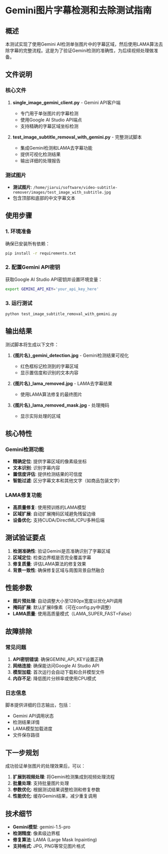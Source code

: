 # Gemini图片字幕检测和去除测试指南

## 概述

本测试实现了使用Gemini AI检测单张图片中的字幕区域，然后使用LAMA算法去除字幕的完整流程。这是为了验证Gemini检测的准确性，为后续视频处理做准备。

## 文件说明

### 核心文件

1. **single_image_gemini_client.py** - Gemini API客户端
   - 专门用于单张图片的字幕检测
   - 使用Google AI Studio API端点
   - 支持精确的字幕区域坐标检测

2. **test_image_subtitle_removal_with_gemini.py** - 完整测试脚本
   - 集成Gemini检测和LAMA去字幕功能
   - 提供可视化检测结果
   - 输出详细的处理报告

### 测试图片

- **测试图片**: `/home/jiarui/software/video-subtitle-remover/images/test_image_with_subtitle.jpg`
- 包含顶部和底部的中文字幕文本

## 使用步骤

### 1. 环境准备

确保已安装所有依赖：
```bash
pip install -r requirements.txt
```

### 2. 配置Gemini API密钥

获取Google AI Studio API密钥并设置环境变量：
```bash
export GEMINI_API_KEY='your_api_key_here'
```

### 3. 运行测试

```bash
python test_image_subtitle_removal_with_gemini.py
```

## 输出结果

测试脚本将生成以下文件：

1. **{图片名}_gemini_detection.jpg** - Gemini检测结果可视化
   - 红色框标记检测到的字幕区域
   - 显示置信度和识别的文本内容

2. **{图片名}_lama_removed.jpg** - LAMA去字幕结果
   - 使用LAMA算法修复的最终图片

3. **{图片名}_lama_removed_mask.jpg** - 处理掩码
   - 显示实际处理的区域

## 核心特性

### Gemini检测功能

- **精确定位**: 提供字幕区域的像素级坐标
- **文本识别**: 识别字幕内容
- **置信度评估**: 提供检测结果的可信度
- **智能过滤**: 区分字幕文本和其他文字（如商品包装文字）

### LAMA修复功能

- **高质量修复**: 使用预训练的LAMA模型
- **区域扩展**: 自动扩展掩码区域避免残留边缘
- **设备优化**: 支持CUDA/DirectML/CPU多种后端

## 测试验证要点

1. **检测准确性**: 验证Gemini是否准确识别了字幕区域
2. **区域定位**: 检查边界框是否完全覆盖字幕
3. **修复质量**: 评估LAMA算法的修复效果
4. **背景一致性**: 确保修复区域与周围背景自然融合

## 性能参数

- **图片预处理**: 自动调整大小至1280px宽度以优化API调用
- **掩码扩展**: 默认扩展8像素（可在config.py中调整）
- **LAMA质量**: 使用高质量模式（LAMA_SUPER_FAST=False）

## 故障排除

### 常见问题

1. **API密钥错误**: 确保GEMINI_API_KEY设置正确
2. **网络连接**: 确保能访问Google AI Studio API
3. **模型加载**: 首次运行会自动下载和合并模型文件
4. **内存不足**: 降低图片分辨率或使用CPU模式

### 日志信息

脚本提供详细的日志输出，包括：
- Gemini API调用状态
- 检测结果详情
- LAMA模型加载进度
- 文件保存路径

## 下一步规划

成功验证单张图片的处理效果后，可以：

1. **扩展到视频处理**: 将Gemini检测集成到视频处理流程
2. **批量处理**: 支持批量图片处理
3. **参数优化**: 根据测试结果调整检测和修复参数
4. **性能优化**: 缓存Gemini结果，减少重复调用

## 技术细节

- **Gemini模型**: gemini-1.5-pro
- **检测精度**: 像素级边界框
- **修复算法**: LAMA (Large Mask Inpainting)
- **支持格式**: JPG, PNG等常见图片格式